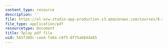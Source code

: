```yaml
---
content_type: resource
description: ''
file: https://ol-ocw-studio-app-production.s3.amazonaws.com/courses/8-334-statistical-mechanics-ii-statistical-physics-of-fields-spring-2014/565f308ccee4fa9ac8f50f75a684da65_Rv1UBrGVGFk.pdf
file_type: application/pdf
resourcetype: Document
title: 3play pdf file
uid: 565f308c-cee4-fa9a-c8f5-0f75a684da65
---
```

